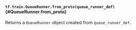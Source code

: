 #### `tf.train.QueueRunner.from_proto(queue_runner_def)` {#QueueRunner.from_proto}

Returns a `QueueRunner` object created from `queue_runner_def`.

